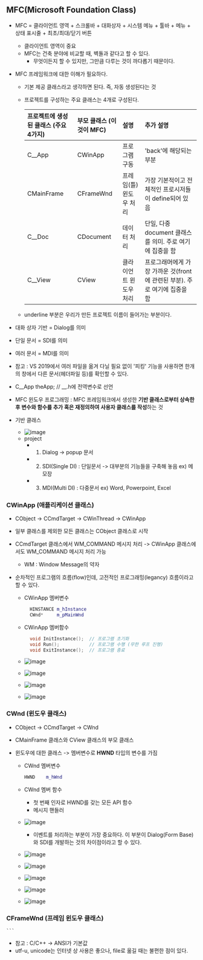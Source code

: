 ## MFC(Microsoft Foundation Class)

* MFC = 클라이언트 영역 + 스크롤바 + 대화상자 + 시스템 메뉴 + 툴바 + 메뉴 + 상태 표시줄 + 최초/최대/닫기 버튼
  * 클라이언트 영역이 중요
  * MFC는 건축 분야에 비교할 때, 벽돌과 같다고 할 수 있다.
    * 무엇이든지 할 수 있지만, 그만큼 다루는 것이 까다롭기 때문이다.

* MFC 프레임워크에 대한 이해가 필요하다. 
  * 기본 제공 클래스라고 생각하면 된다. 즉, 자동 생성된다는 것
  * 프로젝트를 구성하는 주요 클래스는 4개로 구성된다.
    
    | 프로젝트에 생성된 클래스 (주요 4가지) | 부모 클래스 (이것이 MFC) |설명 | 추가 설명 |
    |:--|:--|:--|:--|
    |C__App|CWinApp| 프로그램 구동 | 'back'에 해당되는 부분 |
    |CMainFrame|CFrameWnd| 프레임(틀) 윈도우 처리| 가장 기본적이고 전체적인 프로시저들이 define되어 있음 |
    |C__Doc|CDocument| 데이터 처리 |단일, 다중 document 클래스를 의미. 주로 여기에 집중을 함 |
    |C__View|CView| 클라이언트 윈도우 처리| 프로그래머에게 가장 가까운 것(front에 관련된 부분). 주로 여기에 집중을 함 |
  
  * underline 부분은 우리가 만든 프로젝트 이름이 들어가는 부분이다.

* 대화 상자 기반 = Dialog를 의미
* 단일 문서 = SDI를 의미
* 여러 문서 = MDI를 의미

* 참고 : VS 2019에서 여러 파일을 옮겨 다닐 필요 없이 '피킹' 기능을 사용하면 한개의 창에서 다른 문서(헤더파일 등)를 확인할 수 있다.

* C__App theApp;  // __.h에 전역변수로 선언

* MFC 윈도우 프로그래밍 : MFC 프레임워크에서 생성한 **기반 클래스로부터 상속한 후 변수와 함수를 추가 혹은 재정의하여 사용자 클래스를 작성**하는 것
* 기반 클래스
  * ![image](https://user-images.githubusercontent.com/49339278/133008281-a82ff420-1c59-4905-9842-f92875a77002.png)
  * project
    * 1. Dialog -> popup 문서 
    * 2. SDI(Single DI) : 단일문서 -> 대부분의 기능들을 구축해 놓음  ex) 메모장
    * 3. MDI(Multi DI) : 다중문서     ex) Word, Powerpoint, Excel

### CWinApp (애플리케이션 클래스)
* CObject -> CCmdTarget -> CWinThread -> CWinApp
* 일부 클래스를 제외한 모든 클래스는 CObject 클래스로 시작
* CCmdTarget 클래스에서 WM_COMMAND 메시지 처리 -> CWinApp 클래스에서도 WM_COMMAND 메시지 처리 가능
  * WM : Window Message의 약자
* 순차적인 프로그램의 흐름(flow)인데, 고전적인 프로그래밍(legancy) 흐름이라고 할 수 있다.

  * CWinApp 멤버변수
    ```c++
      HINSTANCE m_hInstance
      CWnd*     m_pMainWnd
    ```
    
  * CWinApp 멤버함수
    ```c++
      void InitInstance();  // 프로그램 초기화
      void Run();           // 프로그램 수행 (무한 루프 진행)
      void ExitInstance();  // 프로그램 종료
    ```
    
  * ![image](https://user-images.githubusercontent.com/49339278/133008543-ee9ee4d4-4365-4866-ba2c-4bb8caae03f6.png)
  * ![image](https://user-images.githubusercontent.com/49339278/133008662-67d1a42f-5f56-4154-9345-0fb8c584a5de.png)
  * ![image](https://user-images.githubusercontent.com/49339278/133008668-5bbbc7ed-348e-4022-b6ad-a2cd54d0c562.png)
  * ![image](https://user-images.githubusercontent.com/49339278/133008675-6ddc6f69-3562-4e70-9a5c-8145c98c9e94.png)


### CWnd (윈도우 클래스)
* CObject -> CCmdTarget -> CWnd
* CMainFrame 클래스와 CView 클래스의 부모 클래스
* 윈도우에 대한 클래스 -> 멤버변수로 **HWND** 타입의 변수를 가짐

  * CWnd 멤버변수
    ```c++
    HWND    m_hWnd
    ```

  * CWnd 멤버 함수
    * 첫 번째 인자로 HWND를 갖는 모든 API 함수
    * 메시지 핸들러

  * ![image](https://user-images.githubusercontent.com/49339278/133009150-e2b804d3-f69e-4fdd-8e78-6814a21edf40.png)
    * 이벤트를 처리하는 부분이 가장 중요하다. 이 부분이 Dialog(Form Base)와 SDI를 개발하는 것의 차이점이라고 할 수 있다. 
  * ![image](https://user-images.githubusercontent.com/49339278/133009165-bd67a625-85cc-4681-a09f-adc92d726184.png)
  * ![image](https://user-images.githubusercontent.com/49339278/133009194-c5c3f233-5a6c-4721-b602-da20873d1b13.png)
  * ![image](https://user-images.githubusercontent.com/49339278/133009204-7c91ca07-2b80-4047-bc67-3991bcabf699.png)
  * ![image](https://user-images.githubusercontent.com/49339278/133009213-8514c7a0-25fa-427a-a54f-31f1c10b2a6c.png)
  * ![image](https://user-images.githubusercontent.com/49339278/133009225-11aafa48-34d8-4f23-9dfe-49df1c8f4211.png)

### CFrameWnd (프레임 윈도우 클래스)
    ```


* 참고 : C/C++ -> ANSI가 기본값
* utf-u, unicode는 인터넷 상 사용은 좋으나, file로 옮길 때는 불편한 점이 있다.
